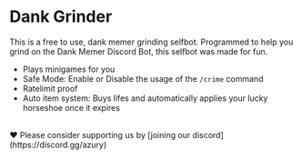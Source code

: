 # Dank Grinder
This is a free to use, dank memer grinding selfbot. Programmed to help you grind on the Dank Memer Discord Bot, this selfbot was made for fun.
- Plays minigames for you
- Safe Mode: Enable or Disable the usage of the `/crime` command
- Ratelimit proof
- Auto item system: Buys lifes and automatically applies your lucky horseshoe once it expires
<br>
❤️ Please consider supporting us by [joining our discord](https://discord.gg/azury)
